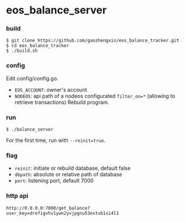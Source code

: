 # eos_balance_server
### build
```
$ git clone https://github.com/gaozhengxin/eos_balance_tracker.git
$ cd eos_balance_tracker
$ ./build.sh
```
### config
Edit config/config.go.
* `EOS_ACCOUNT`: owner's account
* `NODEOS`: api path of a nodeos configurated `filter_on=*` (allowing to retrieve transactions)
Rebuild program.
### run
```
$ ./balance_server
```
For the first time, run with `--reinit=true`.
### flag
* `reinit`: initiate or rebuild database, default false
* `dbpath`: absolute or relative path of database
* `port`: listening port, default 7000
### http api
```
http://0.0.0.0:7000/get_balance?user_key=drefigvhv1ywn2yvjpgnu53extxb1xi4l1
```

